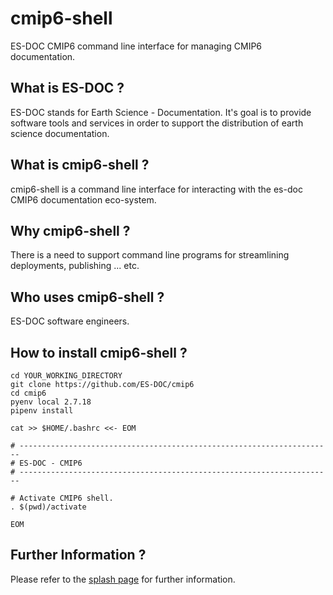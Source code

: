 cmip6-shell
===============

ES-DOC CMIP6 command line interface for managing CMIP6 documentation.


What is ES-DOC ?
--------------------------------------

ES-DOC stands for Earth Science - Documentation.  It's goal is to provide software tools and services in order to support the distribution of earth science documentation.


What is cmip6-shell ?
--------------------------------------

cmip6-shell is a command line interface for interacting with the es-doc CMIP6 documentation eco-system.


Why cmip6-shell ?
--------------------------------------

There is a need to support command line programs for streamlining deployments, publishing ... etc. 


Who uses cmip6-shell ?
--------------------------------------

ES-DOC software engineers.

How to install cmip6-shell ?
--------------------------------------

```
cd YOUR_WORKING_DIRECTORY
git clone https://github.com/ES-DOC/cmip6
cd cmip6
pyenv local 2.7.18
pipenv install

cat >> $HOME/.bashrc <<- EOM

# ----------------------------------------------------------------------
# ES-DOC - CMIP6
# ----------------------------------------------------------------------

# Activate CMIP6 shell.
. $(pwd)/activate

EOM
```

Further Information ?
--------------------------------------

Please refer to the [splash page](http:es-doc.org) for further information.